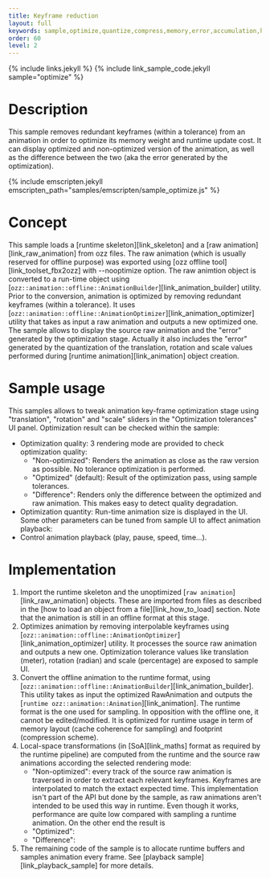 ```yaml
---
title: Keyframe reduction
layout: full
keywords: sample,optimize,quantize,compress,memory,error,accumulation,hierarchy,keyframe,reduction,offline
order: 60
level: 2
---
```


{% include links.jekyll %}
{% include link_sample_code.jekyll sample="optimize" %}

Description
===========

This sample removes redundant keyframes (within a tolerance) from an animation in order to optimize its memory weight and runtime update cost. It can display optimized and non-optimized version of the animation, as well as the difference between the two (aka the error generated by the optimization).

{% include emscripten.jekyll emscripten_path="samples/emscripten/sample_optimize.js" %}

Concept
=======

This sample loads a [runtime skeleton][link_skeleton] and a [raw animation][link_raw_animation] from ozz files. The raw animation (which is usually reserved for offline purpose) was exported using [ozz offline tool][link_toolset_fbx2ozz] with --nooptimize option. The raw animtion object is converted to a run-time object using [`ozz::animation::offline::AnimationBuilder`][link_animation_builder] utility.
Prior to the conversion, animation is optimized by removing redundant keyframes (within a tolerance). It uses [`ozz::animation::offline::AnimationOptimizer`][link_animation_optimizer] utility that takes as input a raw animation and outputs a new optimized one.
The sample allows to display the source raw animation and the "error" generated by the optimization stage. Actually it also includes the "error" generated by the quantization of the translation, rotation and scale values performed during [runtime animation][link_animation] object creation.

Sample usage
============

This samples allows to tweak animation key-frame optimization stage using "translation", "rotation" and "scale" sliders in the "Optimization tolerances" UI panel. Optimization result can be checked within the sample:

- Optimization quality: 3 rendering mode are provided to check optimization quality:
   - "Non-optimized": Renders the animation as close as the raw version as possible. No tolerance optimization is performed.
   - "Optimized" (default): Result of the optimization pass, using sample tolerances.
   - "Difference": Renders only the difference between the optimized and raw animation. This makes easy to detect quality degradation.
- Optimization quantity: Run-time animation size is displayed in the UI.
Some other parameters can be tuned from sample UI to affect animation playback:
- Control animation playback (play, pause, speed, time...).

Implementation
==============

1. Import the runtime skeleton and the unoptimized [`raw animation`][link_raw_animation] objects. These are imported from files as described in the [how to load an object from a file][link_how_to_load] section. Note that the animation is still in an offline format at this stage.
2. Optimizes animation by removing interpolable keyframes using [`ozz::animation::offline::AnimationOptimizer`][link_animation_optimizer] utility. It processes the source raw animation and outputs a new one. Optimization tolerance values like translation (meter), rotation (radian) and scale (percentage) are exposed to sample UI.
3. Convert the offline animation to the runtime format, using [`ozz::animation::offline::AnimationBuilder`][link_animation_builder]. This utility takes as input the optimized RawAnimation and outputs the [`runtime ozz::animation::Animation`][link_animation]. The runtime format is the one used for sampling. In opposition with the offline one, it cannot be edited/modified. It is optimized for runtime usage in term of memory layout (cache coherence for sampling) and footprint (compression scheme).
4. Local-space transformations (in [SoA][link_maths] format as required by the runtime pipeline) are computed from the runtime and the source raw animations according the selected rendering mode:
   - "Non-optimized": every track of the source raw animation is traversed in order to extract each relevant keyframes. Keyframes are interpolated to match the extact expected time. This implementation isn't part of the API but done by the sample, as raw animations aren't intended to be used this way in runtime. Even though it works, performance are quite low compared with sampling a runtime animation. On the other end the result is
   - "Optimized": 
   - "Difference":
5. The remaining code of the sample is to allocate runtime buffers and samples animation every frame. See [playback sample][link_playback_sample] for more details.